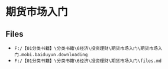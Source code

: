 # 期货市场入门

## Files

- `F:/【01分类书籍】\分类书籍\6经济\投资理财\期货市场入门\期货市场入门.mobi.baiduyun.downloading`
- `F:/【01分类书籍】\分类书籍\6经济\投资理财\期货市场入门\files.md`
